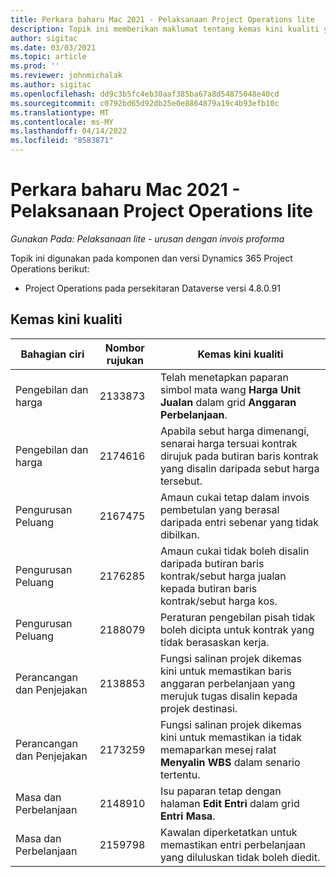 ```yaml
---
title: Perkara baharu Mac 2021 - Pelaksanaan Project Operations lite
description: Topik ini memberikan maklumat tentang kemas kini kualiti yang tersedia dalam keluaran Mac 2021 bagi pelaksanaan Project Operations lite.
author: sigitac
ms.date: 03/03/2021
ms.topic: article
ms.prod: ''
ms.reviewer: johnmichalak
ms.author: sigitac
ms.openlocfilehash: dd9c3b5fc4eb30aaf385ba67a8d54875048e40cd
ms.sourcegitcommit: c0792bd65d92db25e0e8864879a19c4b93efb10c
ms.translationtype: MT
ms.contentlocale: ms-MY
ms.lasthandoff: 04/14/2022
ms.locfileid: "8583871"
---
```

# <a name="whats-new-march-2021---project-operations-lite-deployment"></a>Perkara baharu Mac 2021 - Pelaksanaan Project Operations lite

_Gunakan Pada: Pelaksanaan lite - urusan dengan invois proforma_


Topik ini digunakan pada komponen dan versi Dynamics 365 Project Operations berikut:

- Project Operations pada persekitaran Dataverse versi 4.8.0.91 

## <a name="quality-updates"></a>Kemas kini kualiti

| **Bahagian ciri** | **Nombor rujukan** | **Kemas kini kualiti** |
| --- | --- | --- |
| Pengebilan dan harga | 2133873 | Telah menetapkan paparan simbol mata wang **Harga Unit Jualan** dalam grid **Anggaran Perbelanjaan**. |
| Pengebilan dan harga | 2174616 | Apabila sebut harga dimenangi, senarai harga tersuai kontrak dirujuk pada butiran baris kontrak yang disalin daripada sebut harga tersebut. |
| Pengurusan Peluang | 2167475 | Amaun cukai tetap dalam invois pembetulan yang berasal daripada entri sebenar yang tidak dibilkan. |
| Pengurusan Peluang | 2176285 | Amaun cukai tidak boleh disalin daripada butiran baris kontrak/sebut harga jualan kepada butiran baris kontrak/sebut harga kos. |
| Pengurusan Peluang | 2188079 | Peraturan pengebilan pisah tidak boleh dicipta untuk kontrak yang tidak berasaskan kerja. |
| Perancangan dan Penjejakan | 2138853 | Fungsi salinan projek dikemas kini untuk memastikan baris anggaran perbelanjaan yang merujuk tugas disalin kepada projek destinasi. |
| Perancangan dan Penjejakan | 2173259 | Fungsi salinan projek dikemas kini untuk memastikan ia tidak memaparkan mesej ralat **Menyalin WBS** dalam senario tertentu. |
| Masa dan Perbelanjaan | 2148910 | Isu paparan tetap dengan halaman **Edit Entri** dalam grid **Entri Masa**. |
| Masa dan Perbelanjaan | 2159798 | Kawalan diperketatkan untuk memastikan entri perbelanjaan yang diluluskan tidak boleh diedit. |


